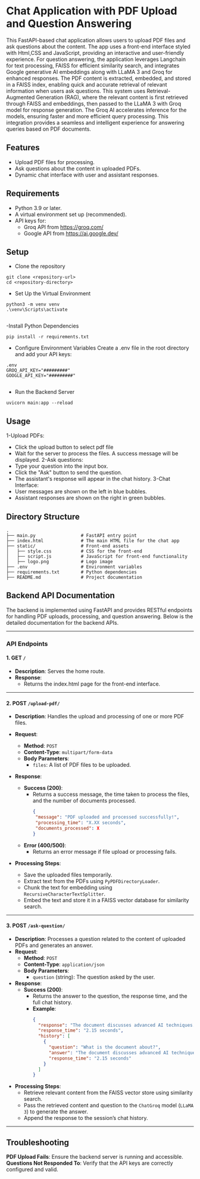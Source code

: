 
# Chat Application with PDF Upload and Question Answering

This FastAPI-based chat application allows users to upload PDF files and ask questions about the content. The app uses a front-end interface styled with Html,CSS and JavaScript, providing an interactive and user-friendly experience. For question answering, the application leverages Langchain for text processing, FAISS for efficient similarity search, and integrates Google generative AI embeddings along with LLaMA 3 and Groq for enhanced responses. The PDF content is extracted, embedded, and stored in a FAISS index, enabling quick and accurate retrieval of relevant information when users ask questions. This system uses Retrieval-Augmented Generation (RAG), where the relevant content is first retrieved through FAISS and embeddings, then passed to the LLaMA 3 with Groq model for response generation. The Groq AI accelerates inference for the models, ensuring faster and more efficient query processing. This integration provides a seamless and intelligent experience for answering queries based on PDF documents.

## Features

- Upload PDF files for processing.
- Ask questions about the content in uploaded PDFs.
- Dynamic chat interface with user and assistant responses.

## Requirements

- Python 3.9 or later.
- A virtual environment set up (recommended).
- API keys for:
  - Groq API from https://groq.com/
  - Google API from https://ai.google.dev/

## Setup
- Clone the repository 
```
git clone <repository-url>
cd <repository-directory>

```
- Set Up the Virtual Environment
```
python3 -m venv venv
.\venv\Scripts\activate


```
-Install Python Dependencies 
```
pip install -r requirements.txt
```
- Configure Environment Variables Create a .env file in the root directory and add your API keys:
```
.env
GROQ_API_KEY="#########"
GOOGLE_API_KEY="#########"


```
- Run the Backend Server
```
uvicorn main:app --reload
```
## Usage
1-Upload PDFs:
- Click the upload button to select pdf file
-  Wait for the server to process the files. A success message will be displayed.
2-Ask questions:
- Type your question into the input box.
- Click the "Ask" button to send the question.
- The assistant's response will appear in the chat history.
3-Chat Interface:
- User messages are shown on the left in blue bubbles.
- Assistant responses are shown on the right in green bubbles.
## Directory Structure
```
.
├── main.py                 # FastAPI entry point
├── index.html              # The main HTML file for the chat app
├── static/                 # Front-end assets
│   ├── style.css           # CSS for the front-end
│   ├── script.js           # JavaScript for front-end functionality
│   ├── logo.png            # Logo image
├── .env                    # Environment variables
├── requirements.txt        # Python dependencies
├── README.md               # Project documentation
```

## Backend API Documentation

The backend is implemented using FastAPI and provides RESTful endpoints for handling PDF uploads, processing, and question answering. Below is the detailed documentation for the backend APIs.

---

### **API Endpoints**

#### **1. GET `/`**
- **Description**: Serves the home route.
- **Response**:
  - Returns the index.html page for the front-end interface.

---

#### **2. POST `/upload-pdf/`**
- **Description**: Handles the upload and processing of one or more PDF files.
- **Request**:
  - **Method**: `POST`
  - **Content-Type**: `multipart/form-data`
  - **Body Parameters**:
    - `files`: A list of PDF files to be uploaded.
- **Response**:
  - **Success (200)**:
    - Returns a success message, the time taken to process the files, and the number of documents processed.
      ```json
      {
       "message": "PDF uploaded and processed successfully!",
       "processing_time": "X.XX seconds",
       "documents_processed": X
      }
      ```
  - **Error (400/500)**:
    - Returns an error message if file upload or processing fails.
    
- **Processing Steps**:
  - Save the uploaded files temporarily.
  - Extract text from the PDFs using `PyPDFDirectoryLoader`.
  - Chunk the text for embedding using `RecursiveCharacterTextSplitter`.
  - Embed the text and store it in a FAISS vector database for similarity search.

---

#### **3. POST `/ask-question/`**
- **Description**: Processes a question related to the content of uploaded PDFs and generates an answer.
- **Request**:
  - **Method**: `POST`
  - **Content-Type**: `application/json`
  - **Body Parameters**:
    - `question` (string): The question asked by the user.
- **Response**:
  - **Success (200)**:
    - Returns the answer to the question, the response time, and the full chat history.
    - **Example**:
      ```json
      {
        "response": "The document discusses advanced AI techniques.",
        "response_time": "2.15 seconds",
        "history": [
          {
            "question": "What is the document about?",
            "answer": "The document discusses advanced AI techniques.",
            "response_time": "2.15 seconds"
          }
        ]
      }
      
- **Processing Steps**:
  - Retrieve relevant content from the FAISS vector store using similarity search.
  - Pass the retrieved content and question to the `ChatGroq` model (`LLaMA 3`) to generate the answer.
  - Append the response to the session’s chat history.

---






## Troubleshooting
**PDF Upload Fails**: Ensure the backend server is running and accessible.
**Questions Not Responded To**: Verify that the API keys are correctly configured and valid.






